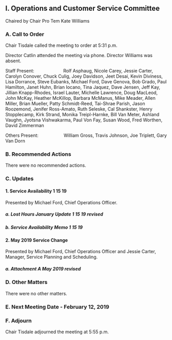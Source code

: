 ## I. Operations and Customer Service Committee

Chaired by Chair Pro Tem Kate Williams

### A. Call to Order

Chair Tisdale called the meeting to order at 5:31 p.m.

Director Catlin attended the meeting via phone. Director Williams was absent.

Staff Present:                       Rolf Asphaug, Nicole Carey, Jessie Carter, Carolyn Conover, Chuck Culig, Joey Davidson, Jeet Desai, Kevin Diviness, Lisa Dorrance, Steve Eubanks, Michael Ford, Dave Genova, Bob Grado, Paul Hamilton, Janet Huhn, Brian Iocano, Tina Jaquez, Dave Jensen, Jeff Kay, Jillian Knapp-Rhodes, Israel Lauter, Michelle Lawrence, Doug MacLeod, John McKay, Heather McKillop, Barbara McManus, Mike Meader, Allen Miller, Brian Mueller, Patty Schmidt-Reed, Tai-Shrae Parish, Jason Roozemond, Jenifer Ross-Amato, Ruth Seleske, Cal Shankster, Henry Stopplecamp, Kirk Strand, Monika Treipl-Harnke, Bill Van Meter, Ashland Vaughn, Jyotsna Vishwakarma, Paul Von Fay, Susan Wood, Fred Worthen, David Zimmerman

Others Present:                    William Gross, Travis Johnson, Joe Triplett, Gary Van Dorn

### B. Recommended Actions

There were no recommended actions.

### C. Updates

#### 1. Service Availability 1 15 19

Presented by Michael Ford, Chief Operations Officer.

##### a. Lost Hours January Update 1 15 19 revised

##### b. Service Availability Memo 1 15 19

#### 2. May 2019 Service Change

Presented by Michael Ford, Chief Operations Officer and Jessie Carter, Manager, Service Planning and Scheduling.

##### a. Attachment A May 2019 revised

### D. Other Matters

There were no other matters.

### E. Next Meeting Date - February 12, 2019

### F. Adjourn

Chair Tisdale adjourned the meeting at 5:55 p.m.